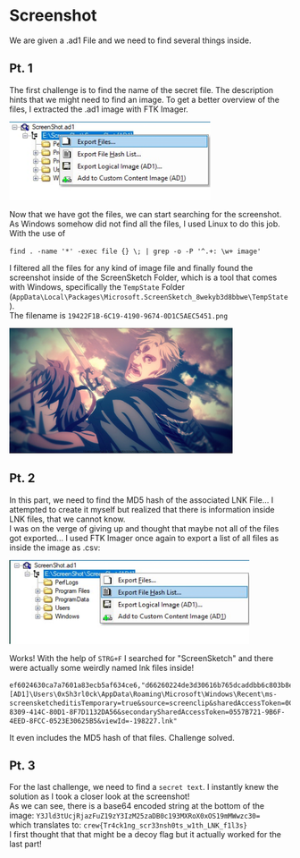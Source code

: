 # Screenshot

We are given a .ad1 File and we need to find several things inside.

## Pt. 1

The first challenge is to find the name of the secret file. The description hints that we might need to find an image.
To get a better overview of the files, I extracted the .ad1 image with FTK Imager.

<img src="./Screenshot/exporting.jpg" width="360" height="140" />


Now that we have got the files, we can start searching for the screenshot. As Windows somehow did not find all the files, I used Linux to do this job.<br/>
With the use of 

`find . -name '*' -exec file {} \; | grep -o -P '^.+: \w+ image' `

I filtered all the files for any kind of image file and finally found the screenshot inside of the ScreenSketch Folder, which is a tool that comes with Windows, specifically the `TempState` Folder (`AppData\Local\Packages\Microsoft.ScreenSketch_8wekyb3d8bbwe\TempState`).
<br/>The filename is `19422F1B-6C19-4190-9674-0D1C5AEC5451.png`

<img src="./Screenshot/19422F1B-6C19-4190-9674-0D1C5AEC5451.png" width="400" height="224" />

## Pt. 2

In this part, we need to find the MD5 hash of the associated LNK File... I attempted to create it myself but realized that there is information inside LNK files, that we cannot know.<br/>I was on the verge of giving up and thought that maybe not all of the files got exported... I used FTK Imager once again to export a list of all files as inside the image as .csv:

<img src="./Screenshot/filelist.jpg" width="430" height="150" />

Works!
With the help of `STRG+F` I searched for "ScreenSketch" and there were actually some weirdly named lnk files inside!
```csv
ef6024630ca7a7601a83ecb5af634ce6,"d66260224de3d30616b765dcaddbb6c803b8e8ec","ScreenShot.ad1\E:\ScreenShot\ScreenShot [AD1]\Users\0xSh3rl0ck\AppData\Roaming\Microsoft\Windows\Recent\ms-screensketcheditisTemporary=true&source=screenclip&sharedAccessToken=0CFD1BEB-8309-414C-80D1-8F7D1132DA56&secondarySharedAccessToken=0557B721-9B6F-4EED-8FCC-0523E30625B5&viewId=-198227.lnk"
```
It even includes the MD5 hash of that files. Challenge solved.

## Pt. 3

For the last challenge, we need to find a `secret text`. I instantly knew the solution as I took a closer look at the screenshot! <br/>As we can see, there is a base64 encoded string at the bottom of the image: 
`Y3Jld3tUcjRjazFuZ19zY3IzM25zaDB0c193MXRoX0xOS19mMWwzc30=`<br/>
which translates to: `crew{Tr4ck1ng_scr33nsh0ts_w1th_LNK_f1l3s}`<br/>
I first thought that that might be a decoy flag but it actually worked for the last part!
